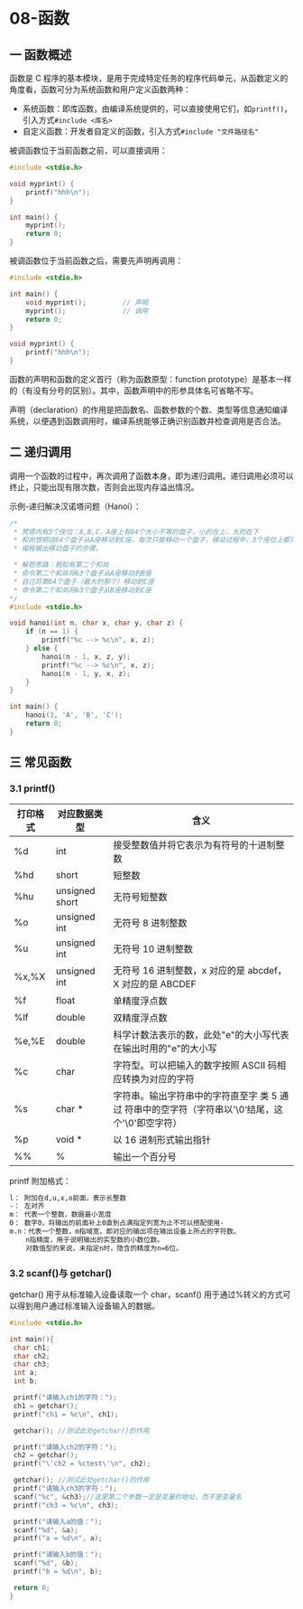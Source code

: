 # 08-函数

## 一 函数概述

函数是 C 程序的基本模块，是用于完成特定任务的程序代码单元，从函数定义的角度看，函数可分为系统函数和用户定义函数两种：

- 系统函数：即库函数，由编译系统提供的，可以直接使用它们，如`printf()`，引入方式`#include <库名>`
- 自定义函数：开发者自定义的函数，引入方式`#include "文件路径名"`

被调函数位于当前函数之前，可以直接调用：

```c++
#include <stdio.h>

void myprint() {
    printf("hhh\n");
}

int main() {
    myprint();
    return 0;
}
```

被调函数位于当前函数之后，需要先声明再调用：

```c++
#include <stdio.h>

int main() {
    void myprint();         // 声明
    myprint();              // 调用
    return 0;
}

void myprint() {
    printf("hhh\n");
}
```

函数的声明和函数的定义首行（称为函数原型：function prototype）是基本一样的（有没有分号的区别）。其中，函数声明中的形参具体名可省略不写。

声明（declaration）的作用是把函数名、函数参数的个数、类型等信息通知编译系统，以便遇到函数调用时，编译系统能够正确识别函数并检查调用是否合法。

## 二 递归调用

调用一个函数的过程中，再次调用了函数本身，即为递归调用。递归调用必须可以终止，只能出现有限次数，否则会出现内存溢出情况。

示例-递归解决汉诺塔问题（Hanoi）：

```c++
/*
 * 梵塔内有3个座位：A,B,C，A座上有64个大小不等的盘子，小的在上，大的在下
 * 和尚想把这64个盘子从A座移动到C座，每次只能移动一个盘子，移动过程中，3个座位上都只能保持大盘在下，小盘在上
 * 编程输出移动盘子的步骤。

 * 解题思路：假如有第二个和尚
 * 命令第二个和尚将63个盘子从A座移动到B座
 * 自己将第64个盘子（最大的那个）移动到C座
 * 命令第二个和尚将63个盘子从B座移动到C座
*/
#include <stdio.h>

void hanoi(int n, char x, char y, char z) {
    if (n == 1) {
        printf("%c --> %c\n", x, z);
    } else {
        hanoi(n - 1, x, z, y);
        printf("%c --> %c\n", x, z);
        hanoi(n - 1, y, x, z);
    }
}

int main() {
    hanoi(3, 'A', 'B', 'C');
    return 0;
}
```

## 三 常见函数

### 3.1 printf()

| 打印格式 | 对应数据类型   | 含义                                                                                            |
| -------- | -------------- | ----------------------------------------------------------------------------------------------- |
| %d       | int            | 接受整数值并将它表示为有符号的十进制整数                                                        |
| %hd      | short          | 短整数                                                                                          |
| %hu      | unsigned short | 无符号短整数                                                                                    |
| %o       | unsigned int   | 无符号 8 进制整数                                                                               |
| %u       | unsigned int   | 无符号 10 进制整数                                                                              |
| %x,%X    | unsigned int   | 无符号 16 进制整数，x 对应的是 abcdef，X 对应的是 ABCDEF                                        |
| %f       | float          | 单精度浮点数                                                                                    |
| %lf      | double         | 双精度浮点数                                                                                    |
| %e,%E    | double         | 科学计数法表示的数，此处"e"的大小写代表在输出时用的"e"的大小写                                  |
| %c       | char           | 字符型。可以把输入的数字按照 ASCII 码相应转换为对应的字符                                       |
| %s       | char \*        | 字符串。输出字符串中的字符直至字 类 5 通过 符串中的空字符（字符串以'\0‘结尾，这个'\0'即空字符） |
| %p       | void \*        | 以 16 进制形式输出指针                                                                          |
| %%       | %              | 输出一个百分号                                                                                  |

printf 附加格式：

```txt
l： 附加在d,u,x,o前面，表示长整数
-： 左对齐
m： 代表一个整数，数据最小宽度
0： 数字0，将输出的前面补上0直到占满指定列宽为止不可以搭配使用-
m.n：代表一个整数，m指域宽，即对应的输出项在输出设备上所占的字符数。
    n指精度，用于说明输出的实型数的小数位数。
    对数值型的来说，未指定n时，隐含的精度为n=6位。
```

### 3.2 scanf()与 getchar()

getchar() 用于从标准输入设备读取一个 char，scanf() 用于通过%转义的方式可以得到用户通过标准输入设备输入的数据。

```c++
#include <stdio.h>

int main(){
 char ch1;
 char ch2;
 char ch3;
 int a;
 int b;

 printf("请输入ch1的字符：");
 ch1 = getchar();
 printf("ch1 = %c\n", ch1);

 getchar(); //测试此处getchar()的作用

 printf("请输入ch2的字符：");
 ch2 = getchar();
 printf("\'ch2 = %ctest\'\n", ch2);

 getchar(); //测试此处getchar()的作用
 printf("请输入ch3的字符：");
 scanf("%c", &ch3);//这里第二个参数一定是变量的地址，而不是变量名
 printf("ch3 = %c\n", ch3);

 printf("请输入a的值：");
 scanf("%d", &a);
 printf("a = %d\n", a);

 printf("请输入b的值：");
 scanf("%d", &b);
 printf("b = %d\n", b);

 return 0;
}
```
